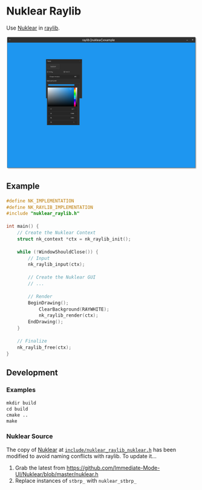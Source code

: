 # Nuklear Raylib

Use [Nuklear](https://github.com/Immediate-Mode-UI/Nuklear) in [raylib](https://www.raylib.com/).

![nuklear_raylib_example screenshot](example/nuklear_raylib_example.png)

## Example

``` c
#define NK_IMPLEMENTATION
#define NK_RAYLIB_IMPLEMENTATION
#include "nuklear_raylib.h"

int main() {
    // Create the Nuklear Context
    struct nk_context *ctx = nk_raylib_init();

    while (!WindowShouldClose()) {
        // Input
        nk_raylib_input(ctx);

        // Create the Nuklear GUI
        // ...

        // Render
        BeginDrawing();
            ClearBackground(RAYWHITE);
            nk_raylib_render(ctx);
        EndDrawing();
    }

    // Finalize
    nk_raylib_free(ctx);
}
```

## Development

### Examples
```
mkdir build
cd build
cmake ..
make
```

### Nuklear Source

The copy of [Nuklear](https://github.com/Immediate-Mode-UI/Nuklear) at [`include/nuklear_raylib_nuklear.h`](include/nuklear_raylib_nuklear.h) has been modified to avoid naming conflicts with raylib. To update it...

1. Grab the latest from https://github.com/Immediate-Mode-UI/Nuklear/blob/master/nuklear.h
2. Replace instances of `stbrp_` with `nuklear_stbrp_`
